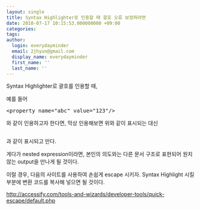 ```yaml
---
layout: single
title: Syntax Highlighter로 인용할 때 괄호 오류 보정하려면
date: 2010-07-17 10:15:53.000000000 +09:00
categories:
tags:
author:
  login: everydayminder
  email: 2jhyun@gmail.com
  display_name: everydayminder
  first_name: ''
  last_name: ''
---
```

Syntax Highlighter로 괄호를 인용할 때,

예를 들어
<pre class="brush:xml">&lt;property name="abc" value="123"/&gt;
</pre>

와 같이 인용하고자 한다면, 막상 인용해보면 위와 같이 표시되는 대신
<pre class="brush:xml">
</pre>

과 같이 표시되고 만다. 

게다가 nested expression이라면, 본인의 의도와는 다른 문서 구조로 표현되어
원치 않는 output을 만나게 될 것이다.

이럴 경우, 다음의 사이트를 사용하여 손쉽게 escape 시키자.
Syntax Highlight 시킬 부분에 변환 코드를 복사해 넣으면 될 것이다.

<a title="[http://accessify.com/tools-and-wizards/developer-tools/quick-escape/default.php]로 이동합니다." target="_blank" href="http://accessify.com/tools-and-wizards/developer-tools/quick-escape/default.php">http://accessify.com/tools-and-wizards/developer-tools/quick-escape/default.php</a>

